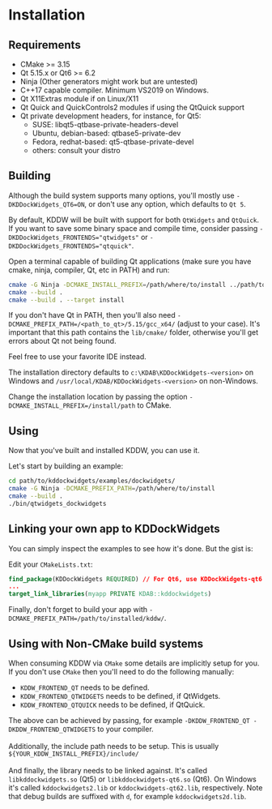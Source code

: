 # Installation

## Requirements

- CMake >= 3.15
- Qt 5.15.x or Qt6 >= 6.2
- Ninja (Other generators might work but are untested)
- C++17 capable compiler. Minimum VS2019 on Windows.
- Qt X11Extras module if on Linux/X11
- Qt Quick and QuickControls2 modules if using the QtQuick support
- Qt private development headers, for instance, for Qt5:
  - SUSE: libqt5-qtbase-private-headers-devel
  - Ubuntu, debian-based: qtbase5-private-dev
  - Fedora, redhat-based: qt5-qtbase-private-devel
  - others: consult your distro

## Building

Although the build system supports many options, you'll mostly use `-DKDDockWidgets_QT6=ON`, or don't use any option, which defaults to `Qt 5`.

By default, KDDW will be built with support for both `QtWidgets` and `QtQuick`. If you want to save some binary space and compile time,
consider passing `-DKDDockWidgets_FRONTENDS="qtwidgets"` or `-DKDDockWidgets_FRONTENDS="qtquick"`.

Open a terminal capable of building Qt applications (make sure you have cmake, ninja, compiler, Qt, etc in PATH) and run:

```bash
cmake -G Ninja -DCMAKE_INSTALL_PREFIX=/path/where/to/install ../path/to/kddockwidgets
cmake --build .
cmake --build . --target install
```

If you don't have Qt in PATH, then you'll also need `-DCMAKE_PREFIX_PATH=/<path_to_qt>/5.15/gcc_x64/` (adjust to your case). It's important that this path contains the `lib/cmake/` folder, otherwise you'll get errors about Qt not being found.

Feel free to use your favorite IDE instead.

The installation directory defaults to `c:\KDAB\KDDockWidgets-<version>` on Windows
and `/usr/local/KDAB/KDDockWidgets-<version>` on non-Windows.

Change the installation location by passing the option `-DCMAKE_INSTALL_PREFIX=/install/path` to CMake.


## Using

Now that you've built and installed KDDW, you can use it.

Let's start by building an example:

```bash
cd path/to/kddockwidgets/examples/dockwidgets/
cmake -G Ninja -DCMAKE_PREFIX_PATH=/path/where/to/install
cmake --build .
./bin/qtwidgets_dockwidgets
```

## Linking your own app to KDDockWidgets

You can simply inspect the examples to see how it's done. But the gist is:

Edit your `CMakeLists.txt`:

```cmake
find_package(KDDockWidgets REQUIRED) // For Qt6, use KDDockWidgets-qt6 instead here.
...
target_link_libraries(myapp PRIVATE KDAB::kddockwidgets)
```
Finally, don't forget to build your app with `-DCMAKE_PREFIX_PATH=/path/to/installed/kddw/`.

## Using with Non-CMake build systems

When consuming KDDW via `CMake` some details are implicitly setup for you. If you don't use `CMake` then you'll need to do the following manually:
- `KDDW_FRONTEND_QT` needs to be defined.
- `KDDW_FRONTEND_QTWIDGETS` needs to be defined, if QtWidgets.
- `KDDW_FRONTEND_QTQUICK` needs to be defined, if QtQuick.

The above can be achieved by passing, for example `-DKDDW_FRONTEND_QT -DKDDW_FRONTEND_QTWIDGETS` to your compiler. <br><br>
Additionally, the include path needs to be setup. This is usually `${YOUR_KDDW_INSTALL_PREFIX}/include/`
<br><br>
And finally, the library needs to be linked against. It's called `libkddockwidgets.so` (Qt5) or `libkddockwidgets-qt6.so` (Qt6). On Windows it's called `kddockwidgets2.lib` or `kddockwidgets-qt62.lib`, respectively. Note that debug builds are suffixed with `d`, for example `kddockwidgets2d.lib`.

